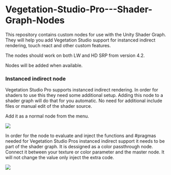 # Vegetation-Studio-Pro---Shader-Graph-Nodes

This repository contains custom nodes for use with the Unity Shader Graph. 
They will help you add Vegetation Studio support for instanced indirect rendering, touch react and other custom features. 

The nodes should work on both LW and HD SRP from version 4.2. 

Nodes will be added when available. 

<h3><b>Instanced indirect node</b></h3>
Vegetation Studio Pro supports instanced indirect rendering. In order for shaders to use this they need some additional setup.
Adding this node to a shader graph will do that for you automatic. No need for additional include files or manual edit of the shader source. 

Add it as a normal node from the menu. 

<img src="https://www.awesometech.no/wp-content/uploads/2018/11/Image-860.png"/>

In order for the node to evaluate and inject the functions and #pragmas needed for Vegetation Studio Pros instanced indirect support it needs to be part of the shader graph. It is dessigned as a color passthrough node. Connect it between your texture or color parameter and the master node. It will not change the value only inject the extra code. 

<img src="https://www.awesometech.no/wp-content/uploads/2018/11/Image-859.png"/>


